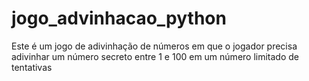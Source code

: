 # jogo_advinhacao_python
Este é um jogo de adivinhação de números em que o jogador precisa adivinhar um número secreto entre 1 e 100 em um número limitado de tentativas
